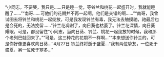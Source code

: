 “小同志，不要哭，我只是……只是睡一觉，等铃兰和桃花一起盛开时，我就能睡醒了……”“南哥……可他们的花期并不再一起啊，他们是交错的啊……”“南哥，我曾试图去将铃兰和桃花一起绽放，可是我发现铃兰有毒，我无法去触摸祂，祂最后也是会死的，无法挽留……”铃兰花凋谢了，向日葵也枯萎了。铃兰花深情，向日葵耀眼，可是，都没留住“小同志，当向日葵、铃兰、桃花一起绽放的时候，我和那个老列巴就回来了。”“可是，这三种花的花期不一样啊…”“本来想送你铃兰的，可是你好像更喜欢向日葵...″4月27日 铃兰终将逝于盛夏…“我有两位挚友，一位死于盛夏，另一位死于寒冬…”